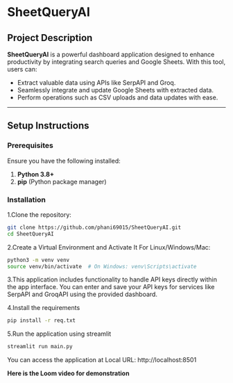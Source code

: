 # SheetQueryAI

## Project Description
**SheetQueryAI** is a powerful dashboard application designed to enhance productivity by integrating search queries and Google Sheets. With this tool, users can:
- Extract valuable data using APIs like SerpAPI and Groq.
- Seamlessly integrate and update Google Sheets with extracted data.
- Perform operations such as CSV uploads and data updates with ease.
---

## Setup Instructions

### Prerequisites
Ensure you have the following installed:
1. **Python 3.8+**
2. **pip** (Python package manager)

### Installation

1.Clone the repository:
   ```bash
   git clone https://github.com/phani69015/SheetQueryAI.git
   cd SheetQueryAI
   ```
2.Create a Virtual Environment and Activate It
   For Linux/Windows/Mac:
   ```bash
   python3 -m venv venv
   source venv/bin/activate  # On Windows: venv\Scripts\activate
   ```
3.This application includes functionality to handle API keys directly within the app interface. You can enter and save your API keys for services like SerpAPI and GroqAPI using the provided dashboard.

4.Install the requirements
   ```bash
   pip install -r req.txt
   ```
5.Run the application using streamlit
  ```bash
  streamlit run main.py
  ```

You can access the application at  Local URL: http://localhost:8501

**Here is the Loom video for demonstration**

